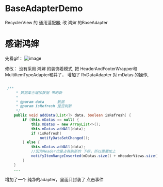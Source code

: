# BaseAdapterDemo
RecyclerView 的 通用适配器;  改 鸿婶 的BaseAdapter
# 感谢鸿婶

先看gif：
![image](https://github.com/Yuanarcheannovice/BaseAdapterDemo/blob/master/gif/adapter.gif)

修改：
没有采用 鸿婶 的装饰着模式, 
把 HeaderAndFooterWrapper和MultiItemTypeAdapter和并了，
增加了 RvDataAdapter 对 mDatas 的操作,

```java

 /**
     * 数据集合增加数据 带刷新
     *
     * @param data      数据
     * @param isRefresh 是否刷新
     */
    public void addData(List<T> data, boolean isRefresh) {
        if (this.mDatas == null) {
            this.mDatas = new ArrayList<>();
            this.mDatas.addAll(data);
            if (isRefresh)
                notifyDataSetChanged();
        } else {
            this.mDatas.addAll(data);
            //因为Header也是占有刷新的 下标，所以需要加上
            notifyItemRangeInserted(mDatas.size() + mHeaderViews.size() - data.size(), data.size());
        }
    }
    ...
```

增加了一个 纯净的adapter，里面只封装了 点击事件  


